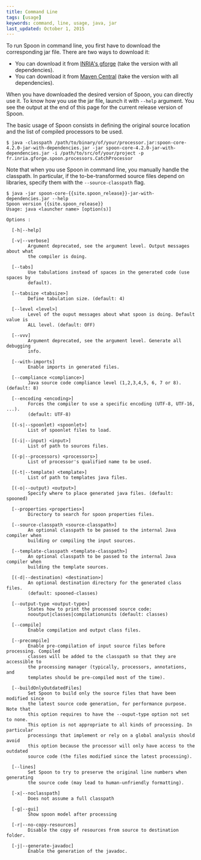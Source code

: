 ```yaml
---
title: Command Line
tags: [usage]
keywords: command, line, usage, java, jar
last_updated: October 1, 2015
---
```


To run Spoon in command line, you first have to download the corresponding jar file.
There are two ways to download it:

- You can download it from [INRIA's gforge](https://gforge.inria.fr/frs/?group_id=73) 
(take the version with all dependencies).
- You can download it from [Maven Central](http://search.maven.org/#search%7Cgav%7C1%7Cg%3A%22fr.inria.gforge.spoon%22%20AND%20a%3A%22spoon-core%22) 
(take the version with all dependencies).

When you have downloaded the desired version of Spoon, you can directly use it. 
To know how you use the jar file, launch it with `--help` argument. 
You see the output at the end of this page for the current release version of Spoon.

The basic usage of Spoon consists in defining the original source location and the list of compiled processors to be used. 

```console
$ java -classpath /path/to/binary/of/your/processor.jar:spoon-core-4.2.0-jar-with-dependencies.jar -jar spoon-core-4.2.0-jar-with-dependencies.jar -i /path/to/src/of/your/project -p fr.inria.gforge.spoon.processors.CatchProcessor
```

Note that when you use Spoon in command line, you manually handle the classpath.
In particular, if the to-be-transformed source files depend on libraries, specify them with the `--source-classpath` flag.

```console
$ java -jar spoon-core-{{site.spoon_release}}-jar-with-dependencies.jar --help
Spoon version {{site.spoon_release}} 
Usage: java <launcher name> [option(s)]

Options : 

  [-h|--help]

  [-v|--verbose]
        Argument deprecated, see the argument level. Output messages about what
        the compiler is doing.

  [--tabs]
        Use tabulations instead of spaces in the generated code (use spaces by
        default).

  [--tabsize <tabsize>]
        Define tabulation size. (default: 4)

  [--level <level>]
        Level of the ouput messages about what spoon is doing. Default value is
        ALL level. (default: OFF)

  [--vvv]
        Argument deprecated, see the argument level. Generate all debugging
        info.

  [--with-imports]
        Enable imports in generated files.

  [--compliance <compliance>]
        Java source code compliance level (1,2,3,4,5, 6, 7 or 8). (default: 8)

  [--encoding <encoding>]
        Forces the compiler to use a specific encoding (UTF-8, UTF-16, ...).
        (default: UTF-8)

  [(-s|--spoonlet) <spoonlet>]
        List of spoonlet files to load.

  [(-i|--input) <input>]
        List of path to sources files.

  [(-p|--processors) <processors>]
        List of processor's qualified name to be used.

  [(-t|--template) <template>]
        List of path to templates java files.

  [(-o|--output) <output>]
        Specify where to place generated java files. (default: spooned)

  [--properties <properties>]
        Directory to search for spoon properties files.

  [--source-classpath <source-classpath>]
        An optional classpath to be passed to the internal Java compiler when
        building or compiling the input sources.

  [--template-classpath <template-classpath>]
        An optional classpath to be passed to the internal Java compiler when
        building the template sources.

  [(-d|--destination) <destination>]
        An optional destination directory for the generated class files.
        (default: spooned-classes)

  [--output-type <output-type>]
        States how to print the processed source code:
        nooutput|classes|compilationunits (default: classes)

  [--compile]
        Enable compilation and output class files.

  [--precompile]
        Enable pre-compilation of input source files before processing. Compiled
        classes will be added to the classpath so that they are accessible to
        the processing manager (typically, processors, annotations, and
        templates should be pre-compiled most of the time).

  [--buildOnlyOutdatedFiles]
        Set Spoon to build only the source files that have been modified since
        the latest source code generation, for performance purpose. Note that
        this option requires to have the --ouput-type option not set to none.
        This option is not appropriate to all kinds of processing. In particular
        processings that implement or rely on a global analysis should avoid
        this option because the processor will only have access to the outdated
        source code (the files modified since the latest processing).

  [--lines]
        Set Spoon to try to preserve the original line numbers when generating
        the source code (may lead to human-unfriendly formatting).

  [-x|--noclasspath]
        Does not assume a full classpath

  [-g|--gui]
        Show spoon model after processing

  [-r|--no-copy-resources]
        Disable the copy of resources from source to destination folder.

  [-j|--generate-javadoc]
        Enable the generation of the javadoc.
```